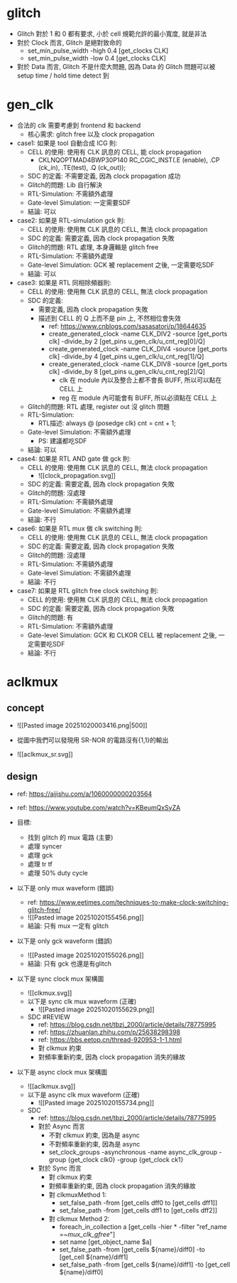# glitch

- Glitch 對於 1 和 0 都有要求, 小於 cell 規範允許的最小寬度, 就是非法
- 對於 Clock 而言, Glitch 是絕對致命的
	- set_min_pulse_width -high 0.4 [get_clocks CLK]
	- set_min_pulse_width -low 0.4 [get_clocks CLK]
- 對於 Data 而言, Glitch 不是什麼大問題, 因為 Data 的 Glitch 問題可以被 setup time / hold time detect 到

# gen_clk

- 合法的 clk 需要考慮到 frontend 和 backend
	- 核心需求: glitch free 以及 clock propagation
- case1: 如果是 tool 自動合成 ICG 則:
	- CELL 的使用: 使用有 CLK 訊息的 CELL, 能 clock propagation
		- CKLNQOPTMAD4BWP30P140 RC_CGIC_INST(.E (enable), .CP (ck_in), .TE(test), .Q (ck_out));
	- SDC 的定義: 不需要定義, 因為 clock propagation 成功
	- Glitch的問題: Lib 自行解決
	- RTL-Simulation: 不需額外處理
	- Gate-level Simulation: 一定需要SDF
	- 結論: 可以
- case2: 如果是 RTL-simulation gck 則:
	- CELL 的使用: 使用無 CLK 訊息的 CELL, 無法 clock propagation
	- SDC 的定義: 需要定義, 因為 clock propagation 失敗
	- Glitch的問題: RTL 處理, 本身邏輯是 glitch free
	- RTL-Simulation: 不需額外處理
	- Gate-level Simulation: GCK 被 replacement 之後, 一定需要吃SDF
	- 結論: 可以
- case3: 如果是 RTL 同相除頻器則:
	- CELL 的使用: 使用無 CLK 訊息的 CELL, 無法 clock propagation
	- SDC 的定義:
		- 需要定義, 因為 clock propagation 失敗
		- 描述到 CELL 的 Q 上而不是 pin 上, 不然相位會失效
			- ref: https://www.cnblogs.com/sasasatori/p/18644635
			- create_generated_clock -name CLK_DIV2 -source [get_ports clk] -divide_by 2 [get_pins u_gen_clk/u_cnt_reg[0]/Q]
			- create_generated_clock -name CLK_DIV4 -source [get_ports clk] -divide_by 4 [get_pins u_gen_clk/u_cnt_reg[1]/Q]
			- create_generated_clock -name CLK_DIV8 -source [get_ports clk] -divide_by 8 [get_pins u_gen_clk/u_cnt_reg[2]/Q]
				- clk 在 module 內以及整合上都不會長 BUFF, 所以可以點在 CELL 上
				- reg 在 module 內可能會有 BUFF, 所以必須點在 CELL 上
	- Glitch的問題: RTL 處理, register out 沒 glitch 問題
	- RTL-Simulation: 
		- RTL描述: always @ (posedge clk) cnt = cnt + 1;
	- Gate-level Simulation: 不需額外處理
		- PS: 建議都吃SDF
	- 結論: 可以
- case4: 如果是 RTL AND gate 做 gck 則:
	- CELL 的使用: 使用無 CLK 訊息的 CELL, 無法 clock propagation
		- ![[clock_propagation.svg]]
	- SDC 的定義: 需要定義, 因為 clock propagation 失敗
	- Glitch的問題: 沒處理
	- RTL-Simulation: 不需額外處理
	- Gate-level Simulation: 不需額外處理
	- 結論: 不行
- case6: 如果是 RTL mux 做 clk switching 則: 
	- CELL 的使用: 使用無 CLK 訊息的 CELL, 無法 clock propagation
	- SDC 的定義: 需要定義, 因為 clock propagation 失敗
	- Glitch的問題: 沒處理
	- RTL-Simulation: 不需額外處理
	- Gate-level Simulation: 不需額外處理
	- 結論: 不行
- case7: 如果是 RTL glitch free clock switching 則:
	- CELL 的使用: 使用無 CLK 訊息的 CELL, 無法 clock propagation
	- SDC 的定義:  需要定義, 因為 clock propagation 失敗
	- Glitch的問題: 有
	- RTL-Simulation: 不需額外處理
	- Gate-level Simulation: GCK 和 CLKOR CELL 被 replacement 之後, 一定需要吃SDF
	- 結論: 不行

# aclkmux

## concept

- ![[Pasted image 20251020003416.png|500]]

- 從圖中我們可以發現用 SR-NOR 的電路沒有{1,1}的輸出
- ![[aclkmux_sr.svg]]
## design

- ref: https://aijishu.com/a/1060000000203564
- ref: https://www.youtube.com/watch?v=KBeumQxSyZA
 - 目標:
	- 找到 glitch 的 mux 電路 (主要)
	- 處理 syncer
	- 處理 gck
	- 處理 tr tf
	- 處理 50% duty cycle
- 以下是 only mux waveform (錯誤)
	- ref: https://www.eetimes.com/techniques-to-make-clock-switching-glitch-free/
	- ![[Pasted image 20251020155456.png]]
	- 結論: 只有 mux 一定有 glitch
- 以下是 only gck waveform (錯誤)
	- ![[Pasted image 20251020155026.png]]
	- 結論: 只有 gck 也還是有glitch
- 以下是 sync clock mux 架構圖
	- ![[clkmux.svg]]
	- 以下是 sync clk mux waveform (正確)
		- ![[Pasted image 20251020155629.png]]
	- SDC #REVIEW
		- ref: https://blog.csdn.net/tbzj_2000/article/details/78775995
		- ref: https://zhuanlan.zhihu.com/p/25638298398
		- ref: https://bbs.eetop.cn/thread-920953-1-1.html
		- 對 clkmux 約束
		- 對頻率重新約束, 因為 clock propagation 消失的緣故

- 以下是 async clock mux 架構圖
	- ![[aclkmux.svg]]
	- 以下是 async clk mux waveform (正確)
		- ![[Pasted image 20251020155734.png]]
	- SDC
		- ref: https://blog.csdn.net/tbzj_2000/article/details/78775995
		- 對於 Async 而言
			- 不對 clkmux 約束, 因為是 async
			- 不對頻率重新約束, 因為是 async
			- set_clock_groups -asynchronous -name async_clk_group -group {get_clock clk0} -group {get_clock ck1}
		- 對於 Sync 而言
			- 對 clkmux 約束
			- 對頻率重新約束, 因為 clock propagation 消失的緣故
			- 對 clkmuxMethod 1:
				- set_false_path -from [get_cells dff0 to [get_cells dff1]]
				- set_false_path -from [get_cells dff1 to [get_cells dff2]]
			- 對 clkmux Method 2:
				- foreach_in_collection a [get_cells -hier * -filter "ref_name =~*mux_clk_gfree*"]
				- set name [get_object_name $a]
				- set_false_path -from [get_cells ${name}/diff0] -to [get_cell ${name}/diff1]
				- set_false_path -from [get_cells ${name}/diff1] -to [get_cell ${name}/diff0]